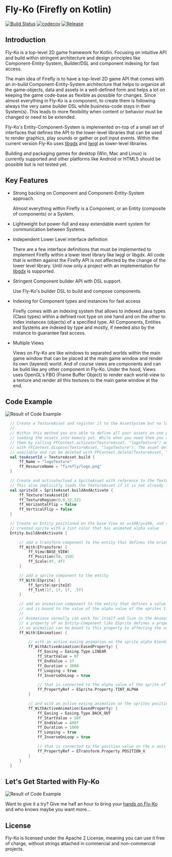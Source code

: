 # Fly-Ko (Firefly on Kotlin)


[![Build Status](https://travis-ci.org/Inari-Soft/flyKo.svg?branch=master)](https://travis-ci.org/Inari-Soft/flyKo) 
[![codecov](https://codecov.io/gh/Inari-Soft/flyKo/branch/master/graph/badge.svg)](https://codecov.io/gh/Inari-Soft/flyKo)
[![Release](https://jitpack.io/v/Inari-Soft/flyKo.svg)](https://jitpack.io/#Inari-Soft/flyKo)
           


Introduction
------------

Fly-Ko is a top-level 2D game framework for Kotlin. Focusing on intuitive API and build within stringent architecture and design principles like Component-Entity-System, Builder/DSL and component indexing for fast access.

The main idea of Firefly is to have a top-level 2D game API that comes with an in-build Component-Entity-System 
architecture that helps to organize all the game-objects, data and assets in a well-defined form and helps a lot 
on keeping the game code-base as flexible as possible for changes. Since almost everything in Fly-Ko is a component,
to create them is following always the very same builder DSL while business-code stays in their System(s). 
This leads to more flexibility when content or behavior must be changed or need to be extended. 

Fly-Ko's Entity-Component-System is implemented on-top of a small set of interfaces that defines the API to the 
lower-level libraries that can be used to render graphics, play sounds or gather or poll input events. 
Within the current version Fly-Ko uses [libgdx](https://libgdx.badlogicgames.com/) and [lwjgl](https://www.lwjgl.org/) as lower-level libraries.

Building and packaging games for desktop (Win, Mac and Linux) is currently supported and other platforms like 
Android or HTML5 should be possible but is not tested yet.

Key Features 
-----------------

- Strong backing on Component and Component-Entity-System approach.

  Almost everything within Firefly is a Component, or an Entity (composite of components) or a System.

- Lightweight but power-full and easy extendable event system for communication between Systems.  

- Independent Lower Level interface definition

  There are a few interface definitions that must be implemented to implement Firefly within a lower level library like lwjgl or libgdx.
  All code that is written against the Firefly API is not affected by the change of the lower level library. 
  Until now only a project with an implementation for [libgdx](https://libgdx.badlogicgames.com/) is supported.

- Stringent Component builder API with DSL support. 
  
  Use Fly-Ko's builder DSL to build and compose components.

- Indexing for Component types and instances for fast access

  Firefly comes with an indexing system that allows to indexed Java types (Class types) within a defined root type on one hand and on the other
  to index instances (objects) of a specified type. All Components, Entities and Systems are indexed by type and mostly, if needed also by the instance
  to guarantee fast access.
  
- Multiple Views 

  Views on Fly-Ko are like windows to separated worlds within the main game window that can be placed at the main game window and render its own (layered) world. And of course views are components and can be build like any other component in Fly-Ko. 
  Under the hood, Views uses OpenGL's FBO (Frame Buffer Object) to render each world-view to a texture and render all this textures to the main game window at the end.
  
Code Example
--------------
![Result of Code Example](https://github.com/Inari-Soft/flyKo/raw/master/wiki/example1.gif) 
``` kotlin
  // Create a TextureAsset and register it to the AssetSystem but no loading yet.
  //
  // Within this method you are able to define all your assets on one place without
  // loading the assets into memory yet. While when you need them you can simple load
  // them by calling FFContext.activate(TextureAsset, "logoTexture") and dispose them
  // with FFContext.dispose(TextureAsset, "logoTexture"). The asset definition is still
  // available and can be deleted with FFContext.delete(TextureAsset, "logoTexture")
  val texAssetId = TextureAsset.build {
      ff_Name = "logoTexture"
      ff_ResourceName = "firefly/logo.png"
  }

  // Create and activate/load a SpriteAsset with reference to the TextureAsset.
  // This also implicitly loads the TextureAsset if it is not already loaded.
  val spriteId = SpriteAsset.buildAndActivate {
      ff_Texture(texAssetId)
      ff_TextureRegion(0,0,32,32)
      ff_HorizontalFlip = false
      ff_VerticalFlip = false
  }

  // Create an Entity positioned on the base View on x=100/y=100, and the formerly
  // created sprite with a tint color that has animated alpha value
  Entity.buildAndActivate {

      // add a transform component to the entity that defines the orientation of the Entity
      ff_With(ETransform) {
          ff_View(BASE_VIEW)
          ff_Position(50, 150)
          ff_Scale(4f, 4f)
      }

      // add a sprite component to the entity
      ff_With(ESprite) {
          ff_Sprite(spriteId)
          ff_Tint(1f, 1f, 1f, .5f)
      }

      // add an animation component to the entity that defines a value based animation
      // and is bound to the value of the alpha value of the sprites tint color property.
      //
      // Animations normally can work for itself and live in the AnimationSystem. But if
      // a property of an Entity-Component like ESprite defines a property value adapter,
      // an animation can be bound to this property to affecting the value of the property directly.
      ff_With(EAnimation) {

          // with an active easing animation on the sprite alpha blending value...
          ff_WithActiveAnimation(EasedProperty) {
              ff_Easing = Easing.Type.LINEAR
              ff_StartValue = 0f
              ff_EndValue = 1f
              ff_Duration = 3000
              ff_Looping = true
              ff_InverseOnLoop = true

              // that is connected to the alpha value of the sprite of the entity
              ff_PropertyRef = ESprite.Property.TINT_ALPHA
          }

          // and with an active easing animation on the sprites position on the x axis...
          ff_WithActiveAnimation(EasedProperty) {
              ff_Easing = Easing.Type.BACK_OUT
              ff_StartValue = 50f
              ff_EndValue = 400f
              ff_Duration = 1000
              ff_Looping = true
              ff_InverseOnLoop = true

              // that is connected to the position value on the x axis of the entities transform data
              ff_PropertyRef = ETransform.Property.POSITION_X
          }
      }
  }
```



Let's Get Started with Fly-Ko
------------------------------

![Result of Code Example](https://github.com/Inari-Soft/flyKo/raw/master/wiki/microdash_small.gif) 

Want to give it a try? Give me half an hour to bring your [hands on Fly-Ko](https://github.com/Inari-Soft/flyKo/wiki) and who knows maybe you want more... 


License
--------

Fly-Ko is licensed under the Apache 2 License, meaning you can use it free of charge, 
without strings attached in commercial and non-commercial projects.




